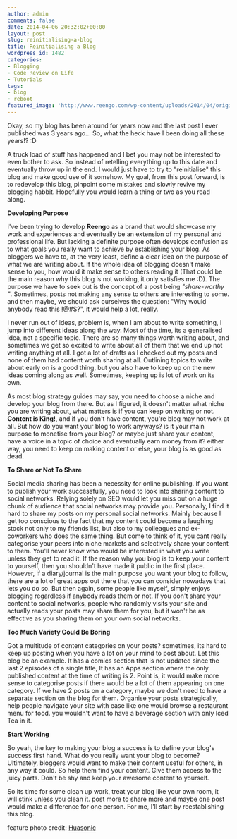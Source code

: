 ```yaml
---
author: admin
comments: false
date: 2014-04-06 20:32:02+00:00
layout: post
slug: reinitialising-a-blog
title: Reinitialising a Blog
wordpress_id: 1482
categories:
- Blogging
- Code Review on Life
- Tutorials
tags:
- blog
- reboot
featured_image: 'http://www.reengo.com/wp-content/uploads/2014/04/origin_3008074711.jpg'
---
```


Okay, so my blog has been around for years now and the last post I ever published was 3 years ago... So, what the heck have I been doing all these years!? :D

A truck load of stuff has happened and I bet you may not be interested to even bother to ask. So instead of retelling everything up to this date and eventually throw up in the end. I would just have to try to "reinitialise" this blog and make good use of it somehow. My goal, from this post forward, is to redevelop this blog, pinpoint some mistakes and slowly revive my blogging habbit. Hopefully you would learn a thing or two as you read along.

**Developing Purpose**

I've been trying to develop **Reengo** as a brand that would showcase my work and experiences and eventually be an extension of my personal and professional life. But lacking a definite purpose often develops confusion as to what goals you really want to achieve by establishing your blog. As bloggers we have to, at the very least, define a clear idea on the purpose of what we are writing about. If the whole idea of blogging doesn't make sense to you, how would it make sense to others reading it (That could be the main reason why this blog is not working, it only satisfies me :D). The purpose we have to seek out is the concept of a post being _"share-worthy "_. Sometimes, posts not making any sense to others are interesting to some. and then maybe, we should ask ourselves the question: "Why would anybody read this !@#$?", it would help a lot, really.

I never run out of ideas, problem is, when I am about to write something, I jump into different ideas along the way. Most of the time, its a generalised idea, not a specific topic. There are so many things worth writing about, and sometimes we get so excited to write about all of them that we end up not writing anything at all. I got a lot of drafts as I checked out my posts and none of them had content worth sharing at all. Outlining topics to write about early on is a good thing, but you also have to keep up on the new ideas coming along as well. Sometimes, keeping up is lot of work on its own.

As most blog strategy guides may say, you need to choose a niche and develop your blog from there. But as I figured, it doesn't matter what niche you are writing about, what matters is if you can keep on writing or not. **Content is King!**, and if you don't have content, you're blog may not work at all. But how do you want your blog to work anyways? is it your main purpose to monetise from your blog? or maybe just share your content, have a voice in a topic of choice and eventually earn money from it? either way, you need to keep on making content or else, your blog is as good as dead.

**To Share or Not To Share**

Social media sharing has been a necessity for online publishing. If you want to publish your work successfully, you need to look into sharing content to social networks. Relying solely on SEO would let you miss out on a huge chunk of audience that social networks may provide you. Personally, I find it hard to share my posts on my personal social networks. Mainly because I get too conscious to the fact that my content could become a laughing stock not only to my friends list, but also to my colleagues and ex-coworkers who does the same thing. But come to think of it, you cant really categorise your peers into niche markets and selectively share your content to them. You'll never know who would be interested in what you write unless they get to read it. If the reason why you blog is to keep your content to yourself, then you shouldn't have made it public in the first place. However, if a diary/journal is the main purpose you want your blog to follow, there are a lot of great apps out there that you can consider nowadays that lets you do so. But then again, some people like myself, simply enjoys blogging regardless if anybody reads them or not. If you don't share your content to social networks, people who randomly visits your site and actually reads your posts may share them for you, but it won't be as effective as you sharing them on your own social networks.

**Too Much Variety Could Be Boring**

Got a multitude of content categories on your posts? sometimes, its hard to keep up posting when you have a lot on your mind to post about. Let this blog be an example. It has a comics section that is not updated since the last 2 episodes of a single title, It has an Apps section where the only published content at the time of writing is 2. Point is, it would make more sense to categorise posts if there would be a lot of them appearing on one category. If we have 2 posts on a category, maybe we don't need to have a separate section on the blog for them. Organise your posts strategically, help people navigate your site with ease like one would browse a restaurant menu for food. you wouldn't want to have a beverage section with only Iced Tea in it.

**Start Working**

So yeah, the key to making your blog a success is to define your blog's success first hand. What do you really want your blog to become? Ultimately, bloggers would want to make their content useful for others, in any way it could. So help them find your content. Give them access to the juicy parts. Don't be shy and keep your awesome content to yourself.

So its time for some clean up work, treat your blog like your own room, it will stink unless you clean it. post more to share more and maybe one post would make a difference for one person. For me, I'll start by reestablishing this blog.

feature photo credit: [Huasonic](http://www.flickr.com/photos/huasonic/3008074711/)
